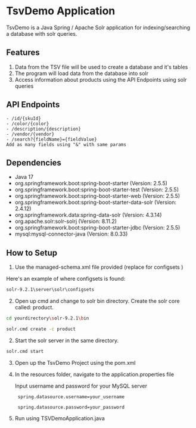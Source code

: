 # TsvDemo Application

TsvDemo is a Java Spring / Apache Solr application for indexing/searching a database with solr queries.

## Features
1. Data from the TSV file will be used to create a database and it's tables
2. The program will load data from the database into solr
3. Access information about products using the API Endpoints using solr queries

## API Endpoints

    - /id/{skuId}
    - /color/{color}
    - /description/{description}
    - /vendor/{vendor}
    - /search?{fieldName}={fieldValue}  
    Add as many fields using "&" with same params


## Dependencies
- Java 17
- org.springframework.boot:spring-boot-starter (Version: 2.5.5)
- org.springframework.boot:spring-boot-starter-test (Version: 2.5.5)
- org.springframework.boot:spring-boot-starter-web (Version: 2.5.5)
- org.springframework.boot:spring-boot-starter-data-solr (Version: 2.4.12)
- org.springframework.data:spring-data-solr (Version: 4.3.14)
- org.apache.solr:solr-solrj (Version: 8.11.2)
- org.springframework.boot:spring-boot-starter-jdbc (Version: 2.5.5)
- mysql:mysql-connector-java (Version: 8.0.33)

## How to Setup

1. Use the managed-schema.xml file provided (replace for configsets )

Here's an example of where configsets is found:
```bash
solr-9.2.1\server\solr\configsets
```

2. Open up cmd and change to solr bin directory. Create the solr core called: product.

```bash
cd yourdirectory\solr-9.2.1\bin
```
```bash 
solr.cmd create -c product
```

2. Start the solr server in the same directory.
```bash
solr.cmd start
```
3. Open up the TsvDemo Project using the pom.xml

4. In the resources folder, navigate to the application.properties file
 
    Input username and password for your MySQL server

        spring.datasource.username=your_username

        spring.datasource.password=your_password

5. Run using TSVDemoApplication.java
